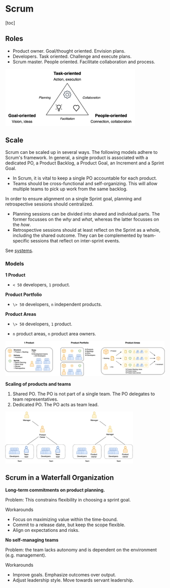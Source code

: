 # Scrum

[toc]

## Roles

- Product owner. Goal/thought oriented. Envision plans.
- Developers. Task oriented. Challenge and execute plans.
- Scrum master. People oriented. Facilitate collaboration and process.



<img src="../img/triangle-goal-people-tasks.png" alt="triangle-goal-people-tasks" style="zoom:40%;" />

## Scale

Scrum can be scaled up in several ways. The following models adhere to Scrum's framework. In general, a single product is associated with a dedicated PO, a Product Backlog, a Product Goal, an Increment and a Sprint Goal.

- In Scrum, it is vital to keep a single PO accountable for each product.
- Teams should be cross-functional and self-organizing. This will allow multiple teams to pick up work from the same backlog.



In order to ensure alignment on a single Sprint goal, planning and retrospective sessions should centralized. 

- Planning sessions can be divided into shared and individual parts. The former focusses on the *why* and *what*, whereas the latter focusses on the *how*.
- Retrospective sessions should at least reflect on the Sprint as a whole, including the shared outcome. They can be complemented by team-specific sessions that reflect on inter-sprint events.



See [systems](../systems/structure.md).

### Models

**1 Product**

- `< 50` developers, `1` product.

**Product Portfolio**

- `\> 50` developers, `n` independent products.

**Product Areas**

- `\> 50` developers, `1` product.

- `n` product areas,  `n` product area owners.



![scrum-scaling](../img/scrum-scaling.png)



**Scaling of products and teams**

1. Shared PO. The PO is not part of a single team. The PO delegates to team representatives.
2. Dedicated PO. The PO acts as team lead.

<img src="../img/scrum-product-teams.png" alt="scrum-product-teams" style="width:80%;" />



## Scrum in a Waterfall Organization

**Long-term commitments on product planning.**

Problem: This constrains flexibility in choosing a sprint goal.

Workarounds

- Focus on maximizing value within the time-bound.
- Commit to a release date, but keep the scope flexible.
- Align on expectations and risks.



**No self-managing teams**

Problem: the team lacks autonomy and is dependent on the environment (e.g. management).

Workarounds

- Improve goals. Emphasize outcomes over output.
- Adjust leadership style. Move towards servant leadership.



